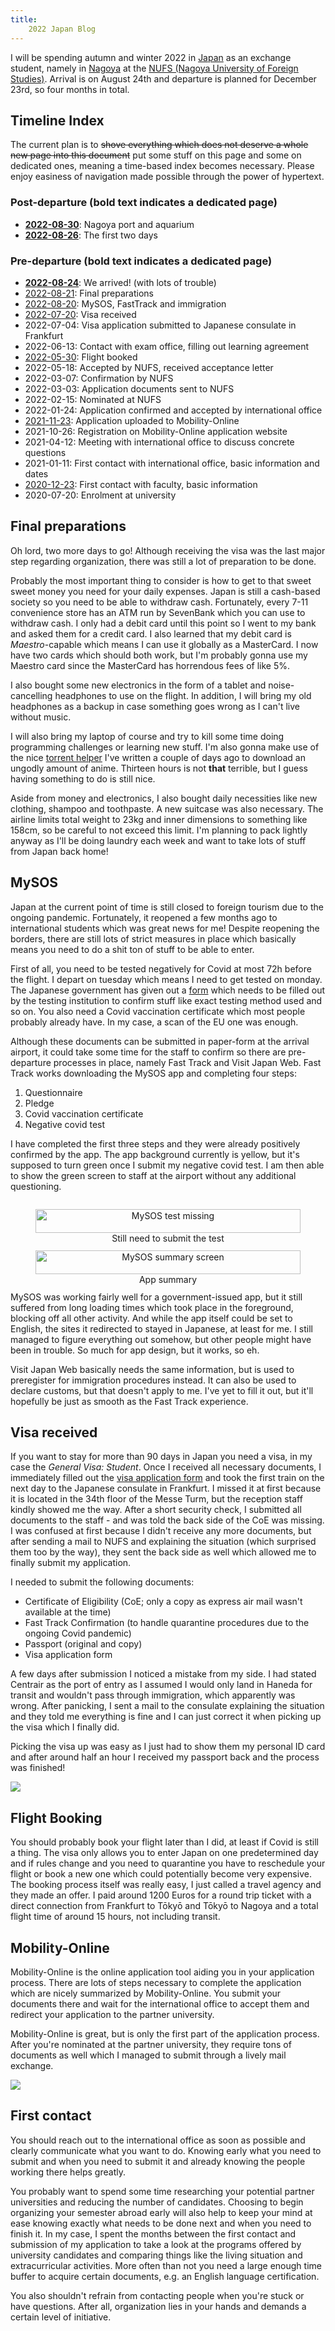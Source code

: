 ```yaml
---
title:
    2022 Japan Blog
---
```


I will be spending autumn and winter 2022 in
[Japan](https://www.youtube.com/watch?v=_mkiGMtbrPM) as an exchange student,
namely in [Nagoya](https://goo.gl/maps/5d5kyaWS4CZaL1t56) at the [NUFS (Nagoya
University of Foreign Studies)](https://www.nufs.ac.jp/). Arrival is on August
24th and departure is planned for December 23rd, so four months in total.

## Timeline Index

The current plan is to ~~shove everything which does not deserve a whole new
page into this document~~ put some stuff on this page and some on dedicated
ones, meaning a time-based index becomes necessary. Please enjoy easiness of
navigation made possible through the power of hypertext.

### Post-departure (**bold** text indicates a dedicated page)

- [**2022-08-30**](./2022_japan_aquarium.html): Nagoya port and aquarium
- [**2022-08-26**](./2022_japan_ftd.html): The first two days

### Pre-departure (**bold** text indicates a dedicated page)

- [**2022-08-24**](./2022_japan_arrival.html): We arrived! (with lots of trouble)
- [2022-08-21](./2022_japan_blog.html#final-preparations): Final preparations
- [2022-08-20](./2022_japan_blog.html#mysos): MySOS, FastTrack and immigration
- [2022-07-20](./2022_japan_blog.html#visa-received): Visa received
- 2022-07-04: Visa application submitted to Japanese consulate in Frankfurt
- 2022-06-13: Contact with exam office, filling out learning agreement
- [2022-05-30](./2022_japan_blog.html#flight-booking): Flight booked
- 2022-05-18: Accepted by NUFS, received acceptance letter
- 2022-03-07: Confirmation by NUFS
- 2022-03-03: Application documents sent to NUFS
- 2022-02-15: Nominated at NUFS
- 2022-01-24: Application confirmed and accepted by international office
- [2021-11-23](./2022_japan_blog.html#mobility-online): Application uploaded to Mobility-Online
- 2021-10-26: Registration on Mobility-Online application website
- 2021-04-12: Meeting with international office to discuss concrete questions
- 2021-01-11: First contact with international office, basic information and dates
- [2020-12-23](./2022_japan_blog.html#first-contact): First contact with faculty, basic information
- 2020-07-20: Enrolment at university

## Final preparations

Oh lord, two more days to go! Although receiving the visa was the last major
step regarding organization, there was still a lot of preparation to be done.

Probably the most important thing to consider is how to get to that sweet sweet
money you need for your daily expenses. Japan is still a cash-based society so
you need to be able to withdraw cash. Fortunately, every 7-11 convenience store
has an ATM run by SevenBank which you can use to withdraw cash. I only had a
debit card until this point so I went to my bank and asked them for a credit
card. I also learned that my debit card is *Maestro*-capable which means I can
use it globally as a MasterCard. I now have two cards which should both work,
but I'm probably gonna use my Maestro card since the MasterCard has horrendous
fees of like 5%.

I also bought some new electronics in the form of a tablet and noise-cancelling
headphones to use on the flight. In addition, I will bring my old headphones as
a backup in case something goes wrong as I can't live without music.

I will also bring my laptop of course and try to kill some time doing
programming challenges or learning new stuff. I'm also gonna make use of the
nice [torrent helper](https://github.com/Baseng0815/nyaahelper) I've written a
couple of days ago to download an ungodly amount of anime. Thirteen hours is
not **that** terrible, but I guess having something to do is still nice.

Aside from money and electronics, I also bought daily necessities like new
clothing, shampoo and toothpaste. A new suitcase was also necessary. The
airline limits total weight to 23kg and inner dimensions to something like
158cm, so be careful to not exceed this limit. I'm planning to pack lightly
anyway as I'll be doing laundry each week and want to take lots of stuff from
Japan back home!

## MySOS

Japan at the current point of time is still closed to foreign tourism due to
the ongoing pandemic. Fortunately, it reopened a few months ago to
international students which was great news for me! Despite reopening the
borders, there are still lots of strict measures in place which basically means
you need to do a shit ton of stuff to be able to enter.

First of all, you need to be tested negatively for Covid at most 72h before the
flight. I depart on tuesday which means I need to get tested on monday. The
Japanese government has given out a
[form](https://www.mhlw.go.jp/content/000799426.pdf) which needs to be filled
out by the testing institution to confirm stuff like exact testing method used
and so on. You also need a Covid vaccination certificate which most people
probably already have. In my case, a scan of the EU one was enough.

Although these documents can be submitted in paper-form at the arrival
airport, it could take some time for the staff to confirm so there are
pre-departure processes in place, namely Fast Track and Visit Japan Web.
Fast Track works downloading the MySOS app and completing four steps:

1. Questionnaire
2. Pledge
3. Covid vaccination certificate
4. Negative covid test

I have completed the first three steps and they were already positively
confirmed by the app. The app background currently is yellow, but it's supposed
to turn green once I submit my negative covid test. I am then able to show the
green screen to staff at the airport without any additional questioning.

<div style="display: flex; flex-wrap: wrap; justify-content: center;">
<figure style="display: inline-block; width: 500px; text-align: center;">
<img style="width: 100%; max-width: 100%;"src="../res/mysos_1.jpg" alt="MySOS test missing" />
<figcaption>Still need to submit the test</figcaption>
</figure>
<figure style="display: inline-block; width: 500px; text-align: center;">
<img style="width: 100%; max-width: 100%;" src="../res/mysos_2.jpg" alt="MySOS summary screen" />
<figcaption>App summary</figcaption>
</figure>
</div>

MySOS was working fairly well for a government-issued app, but it still
suffered from long loading times which took place in the foreground, blocking
off all other activity. And while the app itself could be set to English, the
sites it redirected to stayed in Japanese, at least for me. I still managed to
figure everything out somehow, but other people might have been in trouble. So
much for app design, but it works, so eh.

Visit Japan Web basically needs the same information, but is used to
preregister for immigration procedures instead. It can also be used to declare
customs, but that doesn't apply to me. I've yet to fill it out, but it'll
hopefully be just as smooth as the Fast Track experience.

## Visa received

If you want to stay for more than 90 days in Japan you need a visa, in my case
the *General Visa: Student*. Once I received all necessary documents, I
immediately filled out the [visa application
form](https://www.mofa.go.jp/j_info/visit/visa/pdfs/application1.pdf) and took
the first train on the next day to the Japanese consulate in Frankfurt. I
missed it at first because it is located in the 34th floor of the Messe Turm,
but the reception staff kindly showed me the way. After a short security check,
I submitted all documents to the staff - and was told the back side of the CoE
was missing. I was confused at first because I didn't receive any more
documents, but after sending a mail to NUFS and explaining the situation (which
surprised them too by the way), they sent the back side as well which allowed
me to finally submit my application.

I needed to submit the following documents:

- Certificate of Eligibility (CoE; only a copy as express air mail wasn't
  available at the time)
- Fast Track Confirmation (to handle quarantine procedures due to the ongoing
  Covid pandemic)
- Passport (original and copy)
- Visa application form

A few days after submission I noticed a mistake from my side. I had stated
Centrair as the port of entry as I assumed I would only land in Haneda for
transit and wouldn't pass through immigration, which apparently was wrong. After
panicking, I sent a mail to the consulate explaining the situation and they
told me everything is fine and I can just correct it when picking up the visa
which I finally did.

Picking the visa up was easy as I just had to show them my personal ID card and
after around half an hour I received my passport back and the process was
finished!

![](../res/japan_visa.jpg)

## Flight Booking

You should probably book your flight later than I did, at least if Covid is
still a thing. The visa only allows you to enter Japan on one predetermined day
and if rules change and you need to quarantine you have to reschedule your
flight or book a new one which could potentially become very expensive. The
booking process itself was really easy, I just called a travel agency and they
made an offer. I paid around 1200 Euros for a round trip ticket with a direct
connection from Frankfurt to Tōkyō and Tōkyō to Nagoya and a total flight time
of around 15 hours, not including transit.

## Mobility-Online

Mobility-Online is the online application tool aiding you in your application
process. There are lots of steps necessary to complete the application which
are nicely summarized by Mobility-Online. You submit your documents there and
wait for the international office to accept them and redirect your application
to the partner university.

Mobility-Online is great, but is only the first part of the application
process. After you're nominated at the partner university, they require tons of
documents as well which I managed to submit through a lively mail exchange.

![](../res/mobility_online.png)

## First contact

You should reach out to the international office as soon as possible and
clearly communicate what you want to do. Knowing early what you need to submit
and when you need to submit it and already knowing the people working there
helps greatly.

You probably want to spend some time researching your potential partner
universities and reducing the number of candidates. Choosing to begin
organizing your semester abroad early will also help to keep your mind at ease
knowing exactly what needs to be done next and when you need to finish it. In
my case, I spent the months between the first contact and submission of my
application to take a look at the programs offered by university candidates and
comparing things like the living situation and extracurricular activities. More
often than not you need a large enough time buffer to acquire certain
documents, e.g. an English language certification.

You also shouldn't refrain from contacting people when you're stuck or have
questions. After all, organization lies in your hands and demands a certain
level of initiative.
